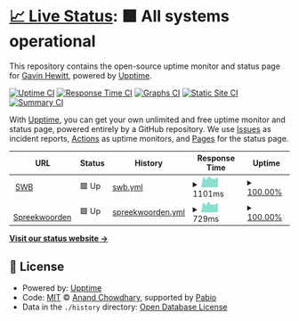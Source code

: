 # [📈 Live Status](https://gavinhewitt.github.io/upptime): <!--live status--> **🟩 All systems operational**

This repository contains the open-source uptime monitor and status page for [Gavin Hewitt](https://gavinhewitt.github.io/upptime), powered by [Upptime](https://github.com/upptime/upptime).

[![Uptime CI](https://github.com/gavinhewitt/upptime/workflows/Uptime%20CI/badge.svg)](https://github.com/gavinhewitt/upptime/actions?query=workflow%3A%22Uptime+CI%22)
[![Response Time CI](https://github.com/gavinhewitt/upptime/workflows/Response%20Time%20CI/badge.svg)](https://github.com/gavinhewitt/upptime/actions?query=workflow%3A%22Response+Time+CI%22)
[![Graphs CI](https://github.com/gavinhewitt/upptime/workflows/Graphs%20CI/badge.svg)](https://github.com/gavinhewitt/upptime/actions?query=workflow%3A%22Graphs+CI%22)
[![Static Site CI](https://github.com/gavinhewitt/upptime/workflows/Static%20Site%20CI/badge.svg)](https://github.com/gavinhewitt/upptime/actions?query=workflow%3A%22Static+Site+CI%22)
[![Summary CI](https://github.com/gavinhewitt/upptime/workflows/Summary%20CI/badge.svg)](https://github.com/gavinhewitt/upptime/actions?query=workflow%3A%22Summary+CI%22)

With [Upptime](https://upptime.js.org), you can get your own unlimited and free uptime monitor and status page, powered entirely by a GitHub repository. We use [Issues](https://github.com/gavinhewitt/upptime/issues) as incident reports, [Actions](https://github.com/gavinhewitt/upptime/actions) as uptime monitors, and [Pages](https://gavinhewitt.github.io/upptime) for the status page.

<!--start: status pages-->
<!-- This summary is generated by Upptime (https://github.com/upptime/upptime) -->
<!-- Do not edit this manually, your changes will be overwritten -->
<!-- prettier-ignore -->
| URL | Status | History | Response Time | Uptime |
| --- | ------ | ------- | ------------- | ------ |
| <img alt="" src="https://icons.duckduckgo.com/ip3/straatwoordenboek.nl.ico" height="13"> [SWB](https://straatwoordenboek.nl) | 🟩 Up | [swb.yml](https://github.com/gavinhewitt/upptime/commits/HEAD/history/swb.yml) | <details><summary><img alt="Response time graph" src="./graphs/swb/response-time-week.png" height="20"> 1101ms</summary><br><a href="https://gavinhewitt.github.io/upptime/history/swb"><img alt="Response time 990" src="https://img.shields.io/endpoint?url=https%3A%2F%2Fraw.githubusercontent.com%2Fgavinhewitt%2Fupptime%2FHEAD%2Fapi%2Fswb%2Fresponse-time.json"></a><br><a href="https://gavinhewitt.github.io/upptime/history/swb"><img alt="24-hour response time 963" src="https://img.shields.io/endpoint?url=https%3A%2F%2Fraw.githubusercontent.com%2Fgavinhewitt%2Fupptime%2FHEAD%2Fapi%2Fswb%2Fresponse-time-day.json"></a><br><a href="https://gavinhewitt.github.io/upptime/history/swb"><img alt="7-day response time 1101" src="https://img.shields.io/endpoint?url=https%3A%2F%2Fraw.githubusercontent.com%2Fgavinhewitt%2Fupptime%2FHEAD%2Fapi%2Fswb%2Fresponse-time-week.json"></a><br><a href="https://gavinhewitt.github.io/upptime/history/swb"><img alt="30-day response time 1070" src="https://img.shields.io/endpoint?url=https%3A%2F%2Fraw.githubusercontent.com%2Fgavinhewitt%2Fupptime%2FHEAD%2Fapi%2Fswb%2Fresponse-time-month.json"></a><br><a href="https://gavinhewitt.github.io/upptime/history/swb"><img alt="1-year response time 990" src="https://img.shields.io/endpoint?url=https%3A%2F%2Fraw.githubusercontent.com%2Fgavinhewitt%2Fupptime%2FHEAD%2Fapi%2Fswb%2Fresponse-time-year.json"></a></details> | <details><summary><a href="https://gavinhewitt.github.io/upptime/history/swb">100.00%</a></summary><a href="https://gavinhewitt.github.io/upptime/history/swb"><img alt="All-time uptime 100.00%" src="https://img.shields.io/endpoint?url=https%3A%2F%2Fraw.githubusercontent.com%2Fgavinhewitt%2Fupptime%2FHEAD%2Fapi%2Fswb%2Fuptime.json"></a><br><a href="https://gavinhewitt.github.io/upptime/history/swb"><img alt="24-hour uptime 100.00%" src="https://img.shields.io/endpoint?url=https%3A%2F%2Fraw.githubusercontent.com%2Fgavinhewitt%2Fupptime%2FHEAD%2Fapi%2Fswb%2Fuptime-day.json"></a><br><a href="https://gavinhewitt.github.io/upptime/history/swb"><img alt="7-day uptime 100.00%" src="https://img.shields.io/endpoint?url=https%3A%2F%2Fraw.githubusercontent.com%2Fgavinhewitt%2Fupptime%2FHEAD%2Fapi%2Fswb%2Fuptime-week.json"></a><br><a href="https://gavinhewitt.github.io/upptime/history/swb"><img alt="30-day uptime 99.98%" src="https://img.shields.io/endpoint?url=https%3A%2F%2Fraw.githubusercontent.com%2Fgavinhewitt%2Fupptime%2FHEAD%2Fapi%2Fswb%2Fuptime-month.json"></a><br><a href="https://gavinhewitt.github.io/upptime/history/swb"><img alt="1-year uptime 100.00%" src="https://img.shields.io/endpoint?url=https%3A%2F%2Fraw.githubusercontent.com%2Fgavinhewitt%2Fupptime%2FHEAD%2Fapi%2Fswb%2Fuptime-year.json"></a></details>
| <img alt="" src="https://icons.duckduckgo.com/ip3/spreekwoorden.nl.ico" height="13"> [Spreekwoorden](https://spreekwoorden.nl) | 🟩 Up | [spreekwoorden.yml](https://github.com/gavinhewitt/upptime/commits/HEAD/history/spreekwoorden.yml) | <details><summary><img alt="Response time graph" src="./graphs/spreekwoorden/response-time-week.png" height="20"> 729ms</summary><br><a href="https://gavinhewitt.github.io/upptime/history/spreekwoorden"><img alt="Response time 746" src="https://img.shields.io/endpoint?url=https%3A%2F%2Fraw.githubusercontent.com%2Fgavinhewitt%2Fupptime%2FHEAD%2Fapi%2Fspreekwoorden%2Fresponse-time.json"></a><br><a href="https://gavinhewitt.github.io/upptime/history/spreekwoorden"><img alt="24-hour response time 592" src="https://img.shields.io/endpoint?url=https%3A%2F%2Fraw.githubusercontent.com%2Fgavinhewitt%2Fupptime%2FHEAD%2Fapi%2Fspreekwoorden%2Fresponse-time-day.json"></a><br><a href="https://gavinhewitt.github.io/upptime/history/spreekwoorden"><img alt="7-day response time 729" src="https://img.shields.io/endpoint?url=https%3A%2F%2Fraw.githubusercontent.com%2Fgavinhewitt%2Fupptime%2FHEAD%2Fapi%2Fspreekwoorden%2Fresponse-time-week.json"></a><br><a href="https://gavinhewitt.github.io/upptime/history/spreekwoorden"><img alt="30-day response time 720" src="https://img.shields.io/endpoint?url=https%3A%2F%2Fraw.githubusercontent.com%2Fgavinhewitt%2Fupptime%2FHEAD%2Fapi%2Fspreekwoorden%2Fresponse-time-month.json"></a><br><a href="https://gavinhewitt.github.io/upptime/history/spreekwoorden"><img alt="1-year response time 746" src="https://img.shields.io/endpoint?url=https%3A%2F%2Fraw.githubusercontent.com%2Fgavinhewitt%2Fupptime%2FHEAD%2Fapi%2Fspreekwoorden%2Fresponse-time-year.json"></a></details> | <details><summary><a href="https://gavinhewitt.github.io/upptime/history/spreekwoorden">100.00%</a></summary><a href="https://gavinhewitt.github.io/upptime/history/spreekwoorden"><img alt="All-time uptime 91.45%" src="https://img.shields.io/endpoint?url=https%3A%2F%2Fraw.githubusercontent.com%2Fgavinhewitt%2Fupptime%2FHEAD%2Fapi%2Fspreekwoorden%2Fuptime.json"></a><br><a href="https://gavinhewitt.github.io/upptime/history/spreekwoorden"><img alt="24-hour uptime 100.00%" src="https://img.shields.io/endpoint?url=https%3A%2F%2Fraw.githubusercontent.com%2Fgavinhewitt%2Fupptime%2FHEAD%2Fapi%2Fspreekwoorden%2Fuptime-day.json"></a><br><a href="https://gavinhewitt.github.io/upptime/history/spreekwoorden"><img alt="7-day uptime 100.00%" src="https://img.shields.io/endpoint?url=https%3A%2F%2Fraw.githubusercontent.com%2Fgavinhewitt%2Fupptime%2FHEAD%2Fapi%2Fspreekwoorden%2Fuptime-week.json"></a><br><a href="https://gavinhewitt.github.io/upptime/history/spreekwoorden"><img alt="30-day uptime 99.87%" src="https://img.shields.io/endpoint?url=https%3A%2F%2Fraw.githubusercontent.com%2Fgavinhewitt%2Fupptime%2FHEAD%2Fapi%2Fspreekwoorden%2Fuptime-month.json"></a><br><a href="https://gavinhewitt.github.io/upptime/history/spreekwoorden"><img alt="1-year uptime 91.45%" src="https://img.shields.io/endpoint?url=https%3A%2F%2Fraw.githubusercontent.com%2Fgavinhewitt%2Fupptime%2FHEAD%2Fapi%2Fspreekwoorden%2Fuptime-year.json"></a></details>

<!--end: status pages-->

[**Visit our status website →**](https://gavinhewitt.github.io/upptime)

## 📄 License

- Powered by: [Upptime](https://github.com/upptime/upptime)
- Code: [MIT](./LICENSE) © [Anand Chowdhary](https://anandchowdhary.com), supported by [Pabio](https://pabio.com)
- Data in the `./history` directory: [Open Database License](https://opendatacommons.org/licenses/odbl/1-0/)
